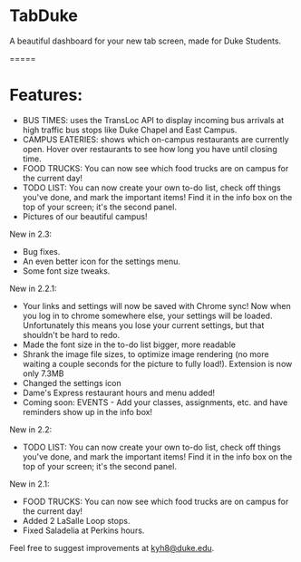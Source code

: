 # TabDuke
A beautiful dashboard for your new tab screen, made for Duke Students.

=====
# Features:
- BUS TIMES: uses the TransLoc API to display incoming bus arrivals at high traffic bus stops like Duke Chapel and East Campus.
- CAMPUS EATERIES: shows which on-campus restaurants are currently open. Hover over restaurants to see how long you have until closing time.
- FOOD TRUCKS: You can now see which food trucks are on campus for the current day!
- TODO LIST: You can now create your own to-do list, check off things you've done, and mark the important items! Find it in the info box on the top of your screen; it's the second panel.
- Pictures of our beautiful campus!

New in 2.3:
- Bug fixes.
- An even better icon for the settings menu.
- Some font size tweaks.

New in 2.2.1:
- Your links and settings will now be saved with Chrome sync! Now when you log in to chrome somewhere else, your settings will be loaded. Unfortunately this means you lose your current settings, but that shouldn't be hard to redo.
- Made the font size in the to-do list bigger, more readable
- Shrank the image file sizes, to optimize image rendering (no more waiting a couple seconds for the picture to fully load!). Extension is now only 7.3MB
- Changed the settings icon
- Dame's Express restaurant hours and menu added!
- Coming soon: EVENTS - Add your classes, assignments, etc. and have reminders show up in the info box!

New in 2.2:
- TODO LIST: You can now create your own to-do list, check off things you've done, and mark the important items! Find it in the info box on the top of your screen; it's the second panel.

New in 2.1:
- FOOD TRUCKS: You can now see which food trucks are on campus for the current day!
- Added 2 LaSalle Loop stops.
- Fixed Saladelia at Perkins hours.

Feel free to suggest improvements at kyh8@duke.edu.
